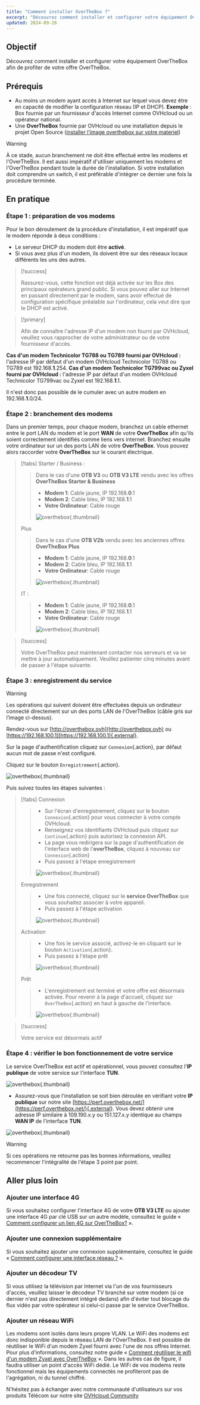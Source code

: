 ```yaml
---
title: "Comment installer OverTheBox ?"
excerpt: "Découvrez comment installer et configurer votre équipement OverTheBox"
updated: 2024-09-26
---
```


## Objectif

Découvrez comment installer et configurer votre équipement OverTheBox afin de profiter de votre offre OverTheBox.

## Prérequis

- Au moins un modem ayant accès à Internet sur lequel vous devez être en capacité de modifier la configuration réseau (IP et DHCP). **Exemple** : Box fournie par un fournisseur d'accès Internet comme OVHcloud ou un opérateur national.
- Une **OverTheBox** fournie par OVHcloud ou une installation depuis le projet Open Source ([installer l'image overthebox sur votre materiel](/pages/web_cloud/internet/overthebox/advanced_installer_limage_overthebox_sur_votre_materiel))

> [!warning]
>
> À ce stade, aucun branchement ne doit être effectué entre les modems et l'OverTheBox.
> Il est aussi impératif d'utiliser uniquement les modems et l'OverTheBox pendant toute la durée de l'installation.
> Si votre installation doit comprendre un switch, il est préférable d'intégrer ce dernier une fois la procédure terminée.
>

## En pratique

### Étape 1 : préparation de vos modems

Pour le bon déroulement de la procédure d'installation, il est impératif que le modem réponde à deux conditions :

- Le serveur DHCP du modem doit être **activé**.
- Si vous avez plus d'un modem, ils doivent être sur des réseaux locaux différents les uns des autres.

> [!success]
>
> Rassurez-vous, cette fonction est déjà activée sur les Box des principaux opérateurs grand public. Si vous pouvez aller sur Internet en passant directement par le modem, sans avoir effectué de configuration spécifique préalable sur l'ordinateur, cela veut dire que le DHCP est activé.
>

> [!primary]
>
> Afin de connaître l'adresse IP d'un modem non fourni par OVHcloud, veuillez vous rapprocher de votre administrateur ou de votre fournisseur d'accès.
>

**Cas d'un modem Technicolor TG788 ou TG789 fourni par OVHcloud :** l'adresse IP par défaut d'un modem OVHcloud Technicolor TG788 ou TG789 est 192.168.**1**.254.
**Cas d'un modem Technicolor TG799vac ou Zyxel fourni par OVHcloud :** l'adresse IP par défaut d'un modem OVHcloud Technicolor TG799vac ou Zyxel est 192.168.**1**.1.

Il n'est donc pas possible de le cumuler avec un autre modem en 192.168.**1**.0/24.

### Étape 2 : branchement des modems

Dans un premier temps, pour chaque modem, branchez un cable ethernet entre le port LAN du modem et le port **WAN** de votre **OverTheBox** afin qu'ils soient correctement identifiés comme liens vers internet.
Branchez ensuite votre ordinateur sur un des ports LAN de votre **OverTheBox**. Vous pouvez alors raccorder votre **OverTheBox** sur le courant électrique.

> [!tabs]
>  Starter / Business :
>> Dans le cas d'une **OTB V3** ou **OTB V3 LTE** vendu avec les offres **OverTheBox Starter & Business**
>>
>> - **Modem 1**: Cable jaune, IP 192.168.**0**.1
>> - **Modem 2**: Cable bleu, IP 192.168.**1**.1
>> - **Votre Ordinateur**: Cable rouge
>>
>> ![overthebox](images/install-step2-OTBv3-2024.png){.thumbnail}
>>
> Plus
>> Dans le cas d'une **OTB V2b** vendu avec les anciennes offres **OverTheBox Plus**
>>
>> - **Modem 1**: Cable jaune, IP 192.168.**0**.1
>> - **Modem 2**: Cable bleu, IP 192.168.**1**.1
>> - **Votre Ordinateur**: Cable rouge
>>
>> ![overthebox](images/install-step2-OTBv2b-2024.png){.thumbnail}
>>
> IT :
>>
>> - **Modem 1**: Cable jaune, IP 192.168.**0**.1
>> - **Modem 2**: Cable bleu, IP 192.168.**1**.1
>> - **Votre Ordinateur**: Cable rouge
>>
>> ![overthebox](images/install-step2-OTBv2c-2024.png){.thumbnail}
>>

> [!success]
>
> Votre OverTheBox peut maintenant contacter nos serveurs et va se mettre à jour automatiquement. Veuillez patienter cinq minutes avant de passer à l'étape suivante.
>

### Étape 3 : enregistrement du service

> [!warning]
>
> Les opérations qui suivent doivent être effectuées depuis un ordinateur connecté directement sur un des ports LAN de l'OverTheBox (câble gris sur l’image ci-dessus).
>

Rendez-vous sur [http://overthebox.ovh](http://overthebox.ovh) ou [https://192.168.100.1](https://192.168.100.1){.external}.

Sur la page d'authentification cliquez sur `Connexion`{.action}, par défaut aucun mot de passe n'est configuré.

Cliquez sur le bouton `Enregistrement`{.action}.

![overthebox](images/install-step3-1-start-2024.png){.thumbnail}

Puis suivez toutes les étapes suivantes :

> [!tabs]
> Connexion
>>
>> - Sur l'écran d'enregistrement, cliquez sur le bouton `Connexion`{.action} pour vous connecter à votre compte OVHcloud.
>> - Renseignez vos identifiants OVHcloud puis cliquez sur `Continue`{.action} puis autorisez la connexion API.
>> - La page vous redirigera sur la page d'authentification de l'interface web de l'**overTheBox**, cliquez à nouveau sur `Connexion`{.action}
>> - Puis passez à l'étape enregistrement
>>
>> ![overthebox](images/install-step3-2-login-2024.png){.thumbnail}
>>
> Enregistrement
>>
>> - Une fois connecté, cliquez sur le **service OverTheBox** que vous souhaitez associer à votre appareil.
>> - Puis passez à l'étape activation
>>
>> ![overthebox](images/install-step3-3-register-2024.png){.thumbnail}
>>
> Activation
>>
>> - Une fois le service associé, activez-le en cliquant sur le bouton `Activation`{.action}.
>> - Puis passez à l'étape prêt
>>
>> ![overthebox](images/install-step3-4-activate-2024.png){.thumbnail}
>>
> Prêt
>>
>> - L'enregistrement est terminé et votre offre est désormais activée. Pour revenir à la page d'accueil, cliquez sur `OverTheBox`{.action} en haut à gauche de l'interface.
>>
>> ![overthebox](images/install-step3-5-ready-2024.png){.thumbnail}
>>

> [!success]
>
> Votre service est désormais actif

### Étape 4 : vérifier le bon fonctionnement de votre service

Le service OverTheBox est actif et opérationnel, vous pouvez consultez l'**IP publique**  de votre service sur l'interface **TUN**.

![overthebox](images/install-step4-1-serviceok-2024.png){.thumbnail}

- Assurez-vous que l'installation se soit bien déroulée en vérifiant votre **IP publique** sur notre site [https://perf.overthebox.net/](https://perf.overthebox.net/){.external}. Vous devez obtenir une adresse IP similaire à 109.190.x.y ou 151.127.x.y identique au champs **WAN IP** de l'interface **TUN**.

![overthebox](images/install-step4-2-perf-2024.png){.thumbnail}

> [!warning]
>
> Si ces opérations ne retourne pas les bonnes informations, veuillez recommencer l'intégralité de l'étape 3 point par point.
>

## Aller plus loin

### Ajouter une interface 4G

Si vous souhaitez configurer l'interface 4G de votre **OTB V3 LTE** ou ajouter une interface 4G par clé USB sur un autre modèle, consultez le guide « [Comment configurer un lien 4G sur OverTheBox?](/pages/web_cloud/internet/overthebox/plus_itv2_lte) ».

### Ajouter une connexion supplémentaire

Si vous souhaitez ajouter une connexion supplémentaire, consultez le guide « [Comment configurer une interface réseau ?](/pages/web_cloud/internet/overthebox/advanced_creer_une_interface_modem_manuellement) ».

### Ajouter un décodeur TV

Si vous utilisez la télévision par Internet via l'un de vos fournisseurs d'accès, veuillez laisser le décodeur TV branché sur votre modem (si ce dernier n'est pas directement intégré dedans) afin d'éviter tout blocage du flux vidéo par votre opérateur si celui-ci passe par le service OverTheBox.

### Ajouter un réseau WiFi

Les modems sont isolés dans leurs propre VLAN. Le WiFi des modems est donc indisponible depuis le réseau LAN de l'OverTheBox. Il est possible de réutiliser le WiFi d'un modem Zyxel fourni avec l'une de nos offres Internet. Pour plus d'informations, consultez notre guide « [Comment réutiliser le wifi d'un modem Zyxel avec OverTheBox](/pages/web_cloud/internet/internet_access/comment_reutiliser_wifi_zyxel_otb) ».
Dans les autres cas de figure, il faudra utiliser un point d'accès WiFi dédié. Le WiFi de vos modems reste fonctionnel mais les équipements connectés ne profiteront pas de l'agrégation, ni du tunnel chiffré.

N'hésitez pas à échanger avec notre communauté d'utilisateurs sur vos produits Télécom sur notre site [OVHcloud Community](https://community.ovh.com/c/telecom)
